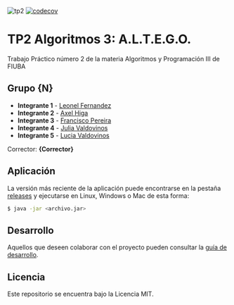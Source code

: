 ![tp2](https://github.com/fiuba/algo3_proyecto_base_tp2/actions/workflows/build.yml/badge.svg) [![codecov](https://codecov.io/gh/fiuba/algo3_proyecto_base_tp2/branch/master/graph/badge.svg)](https://codecov.io/gh/fiuba/algo3_proyecto_base_tp2)

# TP2 Algoritmos 3: A.L.T.E.G.O.

Trabajo Práctico número 2 de la materia Algoritmos y Programación III de FIUBA

## Grupo {N}

* **Integrante 1** - [Leonel Fernandez](https://github.com/leonelfernandez)
* **Integrante 2** - [Axel Higa](https://github.com/axeltomashiga)
* **Integrante 3** - [Francisco Pereira](https://github.com)
* **Integrante 4** - [Julia Valdovinos](https://github.com/julia-valdo)
* **Integrante 5** - [Lucia Valdovinos](https://github.com/lvaldo)

Corrector: **{Corrector}**

## Aplicación

La versión más reciente de la aplicación puede encontrarse en la pestaña [releases](https://github.com/fiuba/algo3_proyecto_base_tp2/releases/latest) y ejecutarse en Linux, Windows o Mac de esta forma:

```bash
$ java -jar <archivo.jar>
```

## Desarrollo

Aquellos que deseen colaborar con el proyecto pueden consultar la [guía de desarrollo](./docs/Desarrollo.md).

## Licencia

Este repositorio se encuentra bajo la Licencia MIT.


